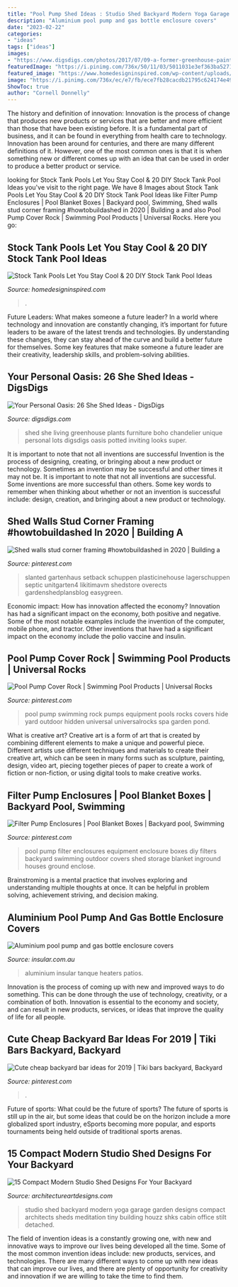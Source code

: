 ```yaml
---
title: "Pool Pump Shed Ideas : Studio Shed Backyard Modern Yoga Garage Garden Designs Compact Architects Sheds Meditation Tiny Building Houzz Shks Cabin Office Stilt Detached"
description: "Aluminium pool pump and gas bottle enclosure covers"
date: "2023-02-22"
categories:
- "ideas"
tags: ["ideas"]
images:
- "https://www.digsdigs.com/photos/2017/07/09-a-former-greenhouse-painted-teal-became-a-she-shed-living-room-with-wicker-furniture-and-lots-of-plants.jpg"
featuredImage: "https://i.pinimg.com/736x/50/11/03/5011031e3ef363ba527124cd4b9be20d.jpg"
featured_image: "https://www.homedesigninspired.com/wp-content/uploads/2020/06/Stock-Tank-Pool-backyard-oasis-11-1.jpg"
image: "https://i.pinimg.com/736x/ec/e7/fb/ece7fb28cacdb21795c624174e498f2a.jpg"
ShowToc: true
author: "Cornell Donnelly"
---
```



The history and definition of innovation:
Innovation is the process of change that produces new products or services that are better and more efficient than those that have been existing before. It is a fundamental part of business, and it can be found in everything from health care to technology. Innovation has been around for centuries, and there are many different definitions of it. However, one of the most common ones is that it is when something new or different comes up with an idea that can be used in order to produce a better product or service.

	

		
looking for Stock Tank Pools Let You Stay Cool &amp; 20 DIY Stock Tank Pool Ideas you've visit to the right page. We have 8 Images about Stock Tank Pools Let You Stay Cool &amp; 20 DIY Stock Tank Pool Ideas like Filter Pump Enclosures | Pool Blanket Boxes | Backyard pool, Swimming, Shed walls stud corner framing #howtobuildashed in 2020 | Building a and also Pool Pump Cover Rock | Swimming Pool Products | Universal Rocks. Here you go:
		
    
## Stock Tank Pools Let You Stay Cool &amp; 20 DIY Stock Tank Pool Ideas

<img loading=lazy src="https://www.homedesigninspired.com/wp-content/uploads/2020/06/Stock-Tank-Pool-backyard-oasis-11-1.jpg" onerror="this.onerror=null;this.src='https://tse2.mm.bing.net/th?id=OIP.PObBHUip3VUsG0dlIRMqTgHaM9&amp;pid=15.1';" alt="Stock Tank Pools Let You Stay Cool &amp; 20 DIY Stock Tank Pool Ideas">

_Source: homedesigninspired.com_

>. 

	

Future Leaders: What makes someone a future leader?
In a world where technology and innovation are constantly changing, it’s important for future leaders to be aware of the latest trends and technologies. By understanding these changes, they can stay ahead of the curve and build a better future for themselves. Some key features that make someone a future leader are their creativity, leadership skills, and problem-solving abilities.

    
## Your Personal Oasis: 26 She Shed Ideas - DigsDigs

<img loading=lazy src="https://www.digsdigs.com/photos/2017/07/09-a-former-greenhouse-painted-teal-became-a-she-shed-living-room-with-wicker-furniture-and-lots-of-plants.jpg" onerror="this.onerror=null;this.src='https://tse1.mm.bing.net/th?id=OIP.mLiGS1VFleHScnUTsYfAawHaLH&amp;pid=15.1';" alt="Your Personal Oasis: 26 She Shed Ideas - DigsDigs">

_Source: digsdigs.com_

>shed she living greenhouse plants furniture boho chandelier unique personal lots digsdigs oasis potted inviting looks super. 

	

It is important to note that not all inventions are successful
Invention is the process of designing, creating, or bringing about a new product or technology. Sometimes an invention may be successful and other times it may not be. It is important to note that not all inventions are successful. 
Some inventions are more successful than others. Some key words to remember when thinking about whether or not an invention is successful include: design, creation, and bringing about a new product or technology.

    
## Shed Walls Stud Corner Framing #howtobuildashed In 2020 | Building A

<img loading=lazy src="https://i.pinimg.com/736x/d7/7d/13/d77d13560ff175576b124f6727a37049.jpg" onerror="this.onerror=null;this.src='https://tse1.mm.bing.net/th?id=OIP.BCiAOSPcAsfb9GCcv4Hn7AHaH7&amp;pid=15.1';" alt="Shed walls stud corner framing #howtobuildashed in 2020 | Building a">

_Source: pinterest.com_

>slanted gartenhaus setback schuppen plasticinehouse lagerschuppen septic unitgarten4 likitimavm shedstore overects gardenshedplansblog easygreen. 

	

Economic impact: How has innovation affected the economy?
Innovation has had a significant impact on the economy, both positive and negative. Some of the most notable examples include the invention of the computer, mobile phone, and tractor. Other inventions that have had a significant impact on the economy include the polio vaccine and insulin.

    
## Pool Pump Cover Rock | Swimming Pool Products | Universal Rocks

<img loading=lazy src="https://i.pinimg.com/736x/2f/62/aa/2f62aaa330f15fe82b5b0b0bfd7f3b5b--swimming-pool-products-swimming-pools.jpg" onerror="this.onerror=null;this.src='https://tse3.mm.bing.net/th?id=OIP.37XKHXjPlYRKqtkY2QEVbwAAAA&amp;pid=15.1';" alt="Pool Pump Cover Rock | Swimming Pool Products | Universal Rocks">

_Source: pinterest.com_

>pool pump swimming rock pumps equipment pools rocks covers hide yard outdoor hidden universal universalrocks spa garden pond. 

	

What is creative art?
Creative art is a form of art that is created by combining different elements to make a unique and powerful piece. Different artists use different techniques and materials to create their creative art, which can be seen in many forms such as sculpture, painting, design, video art, piecing together pieces of paper to create a work of fiction or non-fiction, or using digital tools to make creative works.

    
## Filter Pump Enclosures | Pool Blanket Boxes | Backyard Pool, Swimming

<img loading=lazy src="https://i.pinimg.com/736x/50/11/03/5011031e3ef363ba527124cd4b9be20d.jpg" onerror="this.onerror=null;this.src='https://tse4.mm.bing.net/th?id=OIP.OESsyC7S9khgBpZFS6yBMgHaJ4&amp;pid=15.1';" alt="Filter Pump Enclosures | Pool Blanket Boxes | Backyard pool, Swimming">

_Source: pinterest.com_

>pool pump filter enclosures equipment enclosure boxes diy filters backyard swimming outdoor covers shed storage blanket inground houses ground enclose. 

	

Brainstroming is a mental practice that involves exploring and understanding multiple thoughts at once. It can be helpful in problem solving, achievement striving, and decision making.

    
## Aluminium Pool Pump And Gas Bottle Enclosure Covers

<img loading=lazy src="https://www.insular.com.au/wp-content/uploads/2013/09/Aluminium-Gas-Bottle-Cover-Sorrento-2-.jpg" onerror="this.onerror=null;this.src='https://tse4.mm.bing.net/th?id=OIP.Om-SDfd5a6psJjXHZa5ingHaJ4&amp;pid=15.1';" alt="Aluminium pool pump and gas bottle enclosure covers">

_Source: insular.com.au_

>aluminium insular tanque heaters patios. 

	

Innovation is the process of coming up with new and improved ways to do something. This can be done through the use of technology, creativity, or a combination of both. Innovation is essential to the economy and society, and can result in new products, services, or ideas that improve the quality of life for all people.

    
## Cute Cheap Backyard Bar Ideas For 2019 | Tiki Bars Backyard, Backyard

<img loading=lazy src="https://i.pinimg.com/736x/ec/e7/fb/ece7fb28cacdb21795c624174e498f2a.jpg" onerror="this.onerror=null;this.src='https://tse4.mm.bing.net/th?id=OIP.cHhU8HGguZjgQ0jjhWvvnAHaJ4&amp;pid=15.1';" alt="Cute cheap backyard bar ideas for 2019 | Tiki bars backyard, Backyard">

_Source: pinterest.com_

>. 

	

Future of sports: What could be the future of sports?
The future of sports is still up in the air, but some ideas that could be on the horizon include a more globalized sport industry, eSports becoming more popular, and esports tournaments being held outside of traditional sports arenas.

    
## 15 Compact Modern Studio Shed Designs For Your Backyard

<img loading=lazy src="https://www.architectureartdesigns.com/wp-content/uploads/2014/08/15-Compact-Modern-Studio-Shed-Designs-For-Your-Backyard-7-630x840.jpg" onerror="this.onerror=null;this.src='https://tse1.mm.bing.net/th?id=OIP.SJbGhoGxhcDllfgjXBWWMwHaJ4&amp;pid=15.1';" alt="15 Compact Modern Studio Shed Designs For Your Backyard">

_Source: architectureartdesigns.com_

>studio shed backyard modern yoga garage garden designs compact architects sheds meditation tiny building houzz shks cabin office stilt detached. 

	

The field of invention ideas is a constantly growing one, with new and innovative ways to improve our lives being developed all the time. Some of the most common invention ideas include: new products, services, and technologies. There are many different ways to come up with new ideas that can improve our lives, and there are plenty of opportunity for creativity and innovation if we are willing to take the time to find them.

